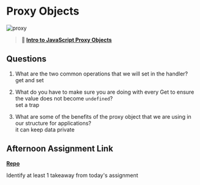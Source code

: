 # Proxy Objects

![proxy](https://bcw.blob.core.windows.net/public/img/journals/5120113092091727)

> **📖 [Intro to JavaScript Proxy Objects](https://codeworksacademy.com/fs-student-guide/resources/wk3/03-Proxies)**

## Questions

1. What are the two common operations that we will set in the handler?  
get and set

2. What do you have to make sure you are doing with every Get to ensure the value does not become `undefined`?  
set a trap

3. What are some of the benefits of the proxy object that we are using in our structure for applications?  
it can keep data private

## Afternoon Assignment Link

**[Repo](https://github.com/Ryfitz11/late-fall21-gregslistmvc.git)**

Identify at least 1 takeaway from today's assignment
